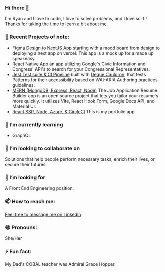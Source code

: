 ### Hi there 👋
I'm Ryan and I love to code, I love to solve problems, and I love sci fi! Thanks for taking the time to learn a bit about me. 

### 🔭 Recent Projects of note:
* [Figma Design to NextJS App](https://github.com/ryanAllMad/moodys-speakeasy) starting with a mood board from design to deploying a next app on vercel. This app is a mock up for a made up speakeasy.
* [React Native App](https://github.com/ryanAllMad/who-reps-me) an app utilizing Google's Civic Information and Congress' API's to search for your Congressional Representatives.
* [Jest Test suite & CI Pipeline](https://github.com/ryanAllMad/a11y-react) built with [Deque Cauldron](https://cauldron.dequelabs.com/), that tests Patterns for their accessibility based on WAI-ARIA Authoring practices guidelines. 
* [MERN (MongoDB, Express, React, Node)](https://github.com/ryanAllMad/js-job-helper) The Job Application  Resume Builder app is an open source project that lets you tailor your resume's more quickly. It utilizes Vite, React Hook Form, Google Docs API, and Material UI.
* [React SSR, Node, Azure, & CircleCI](https://github.com/ryanAllMad/ryan-all-mad-portfolio) This is my portfolio app.

### 🌱 I’m currently learning 
* GraphQL

### 👯 I’m looking to collaborate on 
Solutions that help people perform necessary tasks, enrich their lives, or secure their futures.

### 🤔 I’m looking for 
A Front End Engineering position. 

### 📫 How to reach me:
[Feel free to message me on LinkedIn](https://www.linkedin.com/in/ryan-duer-515342108/)

### 😄 Pronouns: 
She/Her

### ⚡ Fun fact: 
My Dad's COBAL teacher was Admiral Grace Hopper.
<!--
**ryanAllMad/ryanAllMad** is a ✨ _special_ ✨ repository because its `README.md` (this file) appears on your GitHub profile.

Here are some ideas to get you started:

 🔭 I’m currently working on a NextJS DnD character sheet, and a WordPress plugin that helps authors make their posts more accessible.
🌱 I’m currently learning GraphQL, Node, Docker & Kubernetes
👯 I’m looking to collaborate on solutions that help people perform necessary tasks, enrich their lives, or secure their futures.
🤔 I’m looking for a Front End Engineering position. 
- 💬 Ask me about ...
-  ...
😄 Pronouns: She/Her
⚡ Fun fact: I am a real big Wheel of Time nerd. If you get me started on the subject, I may never stop taking.
-->
